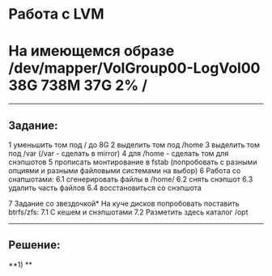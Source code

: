 # Работа с LVM
# На имеющемся образе /dev/mapper/VolGroup00-LogVol00 38G 738M 37G 2% /

---
Задание:
---

1 уменьшить том под / до 8G
2 выделить том под /home
3 выделить том под /var (/var - сделать в mirror)
4 для /home - сделать том для снэпшотов
5 прописать монтирование в fstab (попробовать с разными опциями и разными файловыми системами на выбор)
6 Работа со снапшотами:
6.1 сгенерировать файлы в /home/
6.2 снять снэпшот
6.3 удалить часть файлов
6.4 восстановиться со снэпшота

7 Задание со звездочкой*
На куче дисков попробовать поставить btrfs/zfs:
7.1 С кешем и снэпшотами
7.2 Разметить здесь каталог /opt

---
Решение:
---

**1) **

